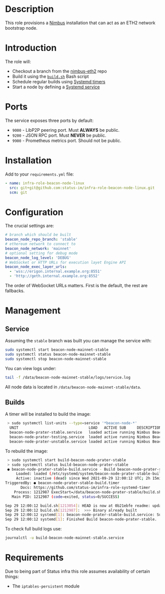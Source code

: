 # Description

This role provisions a [Nimbus](https://nimbus.status.im/) installation that can act as an ETH2 network bootstrap node.

# Introduction

The role will:

* Checkout a branch from the [nimbus-eth2](https://github.com/status-im/nimbus-eth2) repo
* Build it using the [`build.sh`](./templates/scripts/build.sh.j2) Bash script
* Schedule regular builds using [Systemd timers](https://www.freedesktop.org/software/systemd/man/systemd.timer.html)
* Start a node by defining a [Systemd service](https://www.freedesktop.org/software/systemd/man/systemd.service.html)

# Ports

The service exposes three ports by default:

* `9000` - LibP2P peering port. Must __ALWAYS__ be public.
* `9200` - JSON RPC port. Must __NEVER__ be public.
* `9900` - Prometheus metrics port. Should not be public.

# Installation

Add to your `requirements.yml` file:
```yaml
- name: infra-role-beacon-node-linux
  src: git+git@github.com:status-im/infra-role-beacon-node-linux.git
  scm: git
```

# Configuration

The crucial settings are:
```yaml
# branch which should be built
beacon_node_repo_branch: 'stable'
# ethereum network to connect to
beacon_node_network: 'mainnet'
# optional setting for debug mode
beacon_node_log_level: 'DEBUG'
# WebSocket or HTTP URLs for execution layet Engine API
beacon_node_exec_layer_urls:
  - 'wss://erigon.internal.example.org:8551'
  - 'http://geth.internal.example.org:8552'
```
The order of WebSocket URLs matters. First is the default, the rest are fallbacks.

# Management

## Service

Assuming the `stable` branch was built you can manage the service with:
```sh
sudo systemctl start beacon-node-mainnet-stable
sudo systemctl status beacon-node-mainnet-stable
sudo systemctl stop beacon-node-mainnet-stable
```
You can view logs under:
```sh
tail -f /data/beacon-node-mainnet-stable/logs/service.log
```
All node data is located in `/data/beacon-node-mainnet-stable/data`.

## Builds

A timer will be installed to build the image:
```sh
 > sudo systemctl list-units --type=service '*beacon-node-*'
  UNIT                                LOAD   ACTIVE SUB     DESCRIPTION
  beacon-node-prater-stable.service   loaded active running Nimbus Beacon Node on prater network (stable)
  beacon-node-prater-testing.service  loaded active running Nimbus Beacon Node on prater network (testing)
  beacon-node-prater-unstable.service loaded active running Nimbus Beacon Node on prater network (unstable)
```
To rebuild the image:
```sh
 > sudo systemctl start build-beacon-node-prater-stable
 > sudo systemctl status build-beacon-node-prater-stable
 ● beacon-node-prater-stable-build.service - Build beacon-node-prater-stable
     Loaded: loaded (/etc/systemd/system/beacon-node-prater-stable-build.service; enabled; vendor preset: enabled)
     Active: inactive (dead) since Wed 2021-09-29 12:00:12 UTC; 2h 15min ago
TriggeredBy: ● beacon-node-prater-stable-build.timer
       Docs: https://github.com/status-im/infra-role-systemd-timer
    Process: 1212987 ExecStart=/data/beacon-node-prater-stable/build.sh (code=exited, status=0/SUCCESS)
   Main PID: 1212987 (code=exited, status=0/SUCCESS)

Sep 29 12:00:12 build.sh[1213054]: HEAD is now at 0b21ebfe readme: update toc
Sep 29 12:00:12 build.sh[1212987]:  >>> Binary already built
Sep 29 12:00:12 systemd[1]: beacon-node-prater-stable-build.service: Succeeded.
Sep 29 12:00:12 systemd[1]: Finished Build beacon-node-prater-stable.
```
To check full build logs use:
```sh
journalctl -u build-beacon-node-mainnet-stable.service
```

# Requirements

Due to being part of Status infra this role assumes availability of certain things:

* The `iptables-persistent` module
